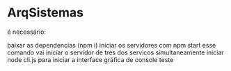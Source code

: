 # ArqSistemas

é necessário:

baixar as dependencias (npm i)
iniciar os servidores com npm start
esse comando vai iniciar o servidor de tres dos servicos simultaneamente
iniciar node cli.js para iniciar a interface gráfica de console
teste
